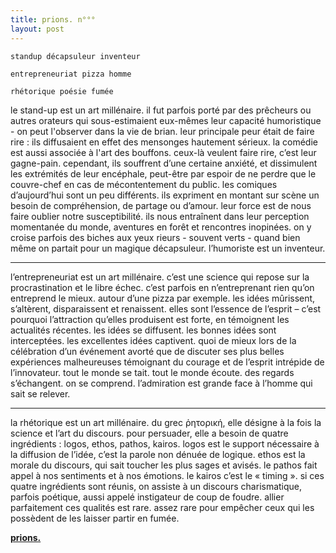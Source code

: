 ```yaml
---
title: prions. n°°°
layout: post
---
```


`standup décapsuleur inventeur`

`entrepreneuriat pizza homme`

`rhétorique poésie fumée`

le stand-up est un art millénaire. il fut parfois porté par des prêcheurs ou autres orateurs qui sous-estimaient eux-mêmes leur capacité humoristique - on peut l'observer dans la vie de brian. leur principale peur était de faire rire : ils diffusaient en effet des mensonges hautement sérieux. la comédie est aussi associée à l'art des bouffons. ceux-là veulent faire rire, c’est leur gagne-pain. cependant, ils souffrent d’une certaine anxiété, et dissimulent les extrémités de leur encéphale, peut-être par espoir de ne perdre que le couvre-chef en cas de mécontentement du public. les comiques d’aujourd’hui sont un peu différents. ils expriment en montant sur scène un besoin de compréhension, de partage ou d’amour. leur force est de nous faire oublier notre susceptibilité. ils nous entraînent dans leur perception momentanée du monde, aventures en forêt et rencontres inopinées. on y croise parfois des biches aux yeux rieurs - souvent verts - quand bien même on partait pour un magique décapsuleur. l’humoriste est un inventeur.

---

l’entrepreneuriat est un art millénaire. c’est une science qui repose sur la procrastination et le libre échec. c’est parfois en n’entreprenant rien qu’on entreprend le mieux. autour d’une pizza par exemple. les idées mûrissent, s’altèrent, disparaissent et renaissent. elles sont l’essence de l’esprit – c’est pourquoi l’attraction qu’elles produisent est forte, en témoignent les actualités récentes. les idées se diffusent. les bonnes idées sont interceptées. les excellentes idées captivent. quoi de mieux lors de la célébration d’un événement avorté que de discuter ses plus belles expériences malheureuses témoignant du courage et de l’esprit intrépide de l’innovateur. tout le monde se tait. tout le monde écoute. des regards s’échangent. on se comprend. l’admiration est grande face à l’homme qui sait se relever.

---

la rhétorique est un art millénaire. du grec ῥητορική, elle désigne à la fois la science et l’art du discours. pour persuader, elle a besoin de quatre ingrédients : logos, ethos, pathos, kairos. logos est le support nécessaire à la diffusion de l’idée, c’est la parole non dénuée de logique. ethos est la morale du discours, qui sait toucher les plus sages et avisés. le pathos fait appel à nos sentiments et à nos émotions. le kairos c’est le « timing ». si ces quatre ingrédients sont réunis, on assiste à un discours charismatique, parfois poétique, aussi appelé instigateur de coup de foudre. allier parfaitement ces qualités est rare. assez rare pour empêcher ceux qui les possèdent de les laisser partir en fumée.

[**prions.**](../prions.html)
